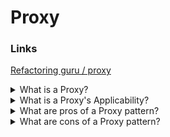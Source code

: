 # Proxy

### Links

[Refactoring guru / proxy](https://refactoring.guru/design-patterns/proxy)

<details>
  <summary>What is a Proxy?</summary>

Proxy is a structural design pattern that lets you provide a substitute or placeholder for another object. A proxy controls access to the original object, allowing you to perform something either before or after the request gets through to the original object.

</details>

<details>
  <summary>What is a Proxy's Applicability?</summary>

- Lazy initialization (virtual proxy). This is when you have a heavyweight service object that wastes system resources by being always up, even though you only need it from time to time;
- Access control (protection proxy). This is when you want only specific clients to be able to use the service object; for instance, when your objects are crucial parts of an operating system and clients are various launched applications (including malicious ones);
- Local execution of a remote service (remote proxy). This is when the service object is located on a remote server;
- Logging requests (logging proxy). This is when you want to keep a history of requests to the service object;
- Caching request results (caching proxy). This is when you need to cache results of client requests and manage the life cycle of this cache, especially if results are quite large;
- Smart reference. This is when you need to be able to dismiss a heavyweight object once there are no clients that use it.

</details>

<details>
  <summary>What are pros of a Proxy pattern?</summary>

- It is possible to control the service object without clients knowing about it;
- It is possible to manage the lifecycle of the service object when clients don’t care about it;
- The proxy works even if the service object isn’t ready or is not available;
- It is possible to introduce new proxies without changing the service or clients (Open/Closed Principle).

</details>

<details>
  <summary>What are cons of a Proxy pattern?</summary>

- The code may become more complicated since you need to introduce a lot of new classes;
- The response from the service might get delayed.

</details>
